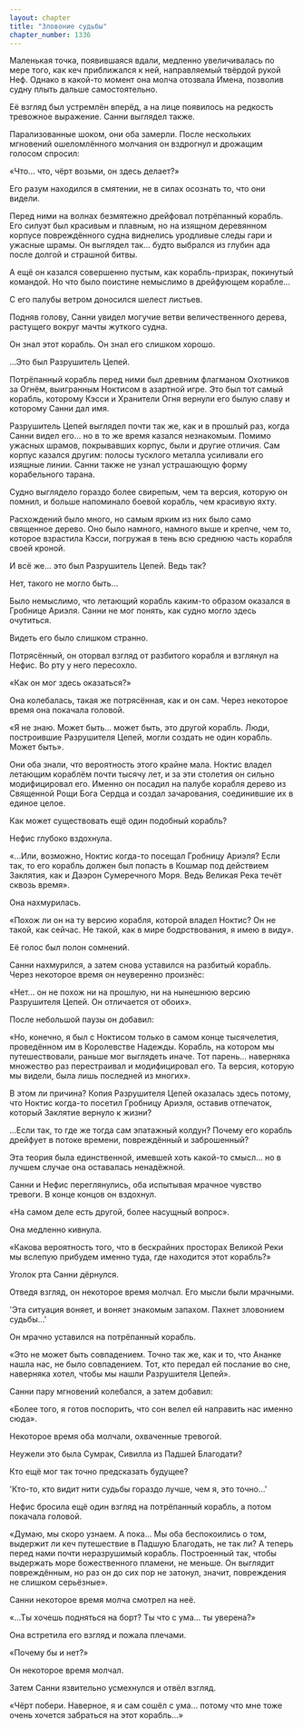 ```yaml
---
layout: chapter
title: "Зловоние судьбы"
chapter_number: 1336
---
```


Маленькая точка, появившаяся вдали, медленно увеличивалась по мере того, как кеч приближался к ней, направляемый твёрдой рукой Неф. Однако в какой-то момент она молча отозвала Имена, позволив судну плыть дальше самостоятельно.

Её взгляд был устремлён вперёд, а на лице появилось на редкость тревожное выражение. Санни выглядел также.

Парализованные шоком, они оба замерли. После нескольких мгновений ошеломлённого молчания он вздрогнул и дрожащим голосом спросил:

«Что... что, чёрт возьми, он здесь делает?»

Его разум находился в смятении, не в силах осознать то, что они видели.

Перед ними на волнах безмятежно дрейфовал потрёпанный корабль. Его силуэт был красивым и плавным, но на изящном деревянном корпусе повреждённого судна виднелись уродливые следы гари и ужасные шрамы. Он выглядел так... будто выбрался из глубин ада после долгой и страшной битвы.

А ещё он казался совершенно пустым, как корабль-призрак, покинутый командой. Но что было поистине немыслимо в дрейфующем корабле...

С его палубы ветром доносился шелест листьев.

Подняв голову, Санни увидел могучие ветви величественного дерева, растущего вокруг мачты жуткого судна.

Он знал этот корабль. Он знал его слишком хорошо.

...Это был Разрушитель Цепей.

Потрёпанный корабль перед ними был древним флагманом Охотников за Огнём, выигранным Ноктисом в азартной игре. Это был тот самый корабль, которому Кэсси и Хранители Огня вернули его былую славу и которому Санни дал имя.

Разрушитель Цепей выглядел почти так же, как и в прошлый раз, когда Санни видел его... но в то же время казался незнакомым. Помимо ужасных шрамов, покрывавших корпус, были и другие отличия. Сам корпус казался другим: полосы тусклого металла усиливали его изящные линии. Санни также не узнал устрашающую форму корабельного тарана.

Судно выглядело гораздо более свирепым, чем та версия, которую он помнил, и больше напоминало боевой корабль, чем красивую яхту.

Расхождений было много, но самым ярким из них было само священное дерево. Оно было намного, намного выше и крепче, чем то, которое взрастила Кэсси, погружая в тень всю среднюю часть корабля своей кроной.

И всё же... это был Разрушитель Цепей. Ведь так?

Нет, такого не могло быть...

Было немыслимо, что летающий корабль каким-то образом оказался в Гробнице Ариэля. Санни не мог понять, как судно могло здесь очутиться.

Видеть его было слишком странно.

Потрясённый, он оторвал взгляд от разбитого корабля и взглянул на Нефис. Во рту у него пересохло.

«Как он мог здесь оказаться?»

Она колебалась, такая же потрясённая, как и он сам. Через некоторое время она покачала головой.

«Я не знаю. Может быть... может быть, это другой корабль. Люди, построившие Разрушителя Цепей, могли создать не один корабль. Может быть».

Они оба знали, что вероятность этого крайне мала. Ноктис владел летающим кораблём почти тысячу лет, и за эти столетия он сильно модифицировал его. Именно он посадил на палубе корабля дерево из Священной Рощи Бога Сердца и создал зачарования, соединившие их в единое целое.

Как может существовать ещё один подобный корабль?

Нефис глубоко вздохнула.

«...Или, возможно, Ноктис когда-то посещал Гробницу Ариэля? Если так, то его корабль должен был попасть в Кошмар под действием Заклятия, как и Даэрон Сумеречного Моря. Ведь Великая Река течёт сквозь время».

Она нахмурилась.

«Похож ли он на ту версию корабля, которой владел Ноктис? Он не такой, как сейчас. Не такой, как в мире бодрствования, я имею в виду».

Её голос был полон сомнений.

Санни нахмурился, а затем снова уставился на разбитый корабль. Через некоторое время он неуверенно произнёс:

«Нет... он не похож ни на прошлую, ни на нынешнюю версию Разрушителя Цепей. Он отличается от обоих».

После небольшой паузы он добавил:

«Но, конечно, я был с Ноктисом только в самом конце тысячелетия, проведённом им в Королевстве Надежды. Корабль, на котором мы путешествовали, раньше мог выглядеть иначе. Тот парень... наверняка множество раз перестраивал и модифицировал его. Та версия, которую мы видели, была лишь последней из многих».

В этом ли причина? Копия Разрушителя Цепей оказалась здесь потому, что Ноктис когда-то посетил Гробницу Ариэля, оставив отпечаток, который Заклятие вернуло к жизни?

...Если так, то где же тогда сам эпатажный колдун? Почему его корабль дрейфует в потоке времени, повреждённый и заброшенный?

Эта теория была единственной, имевшей хоть какой-то смысл... но в лучшем случае она оставалась ненадёжной.

Санни и Нефис переглянулись, оба испытывая мрачное чувство тревоги. В конце концов он вздохнул.

«На самом деле есть другой, более насущный вопрос».

Она медленно кивнула.

«Какова вероятность того, что в бескрайних просторах Великой Реки мы вслепую прибудем именно туда, где находится этот корабль?»

Уголок рта Санни дёрнулся.

Отведя взгляд, он некоторое время молчал. Его мысли были мрачными.

'Эта ситуация воняет, и воняет знакомым запахом. Пахнет зловонием судьбы...'

Он мрачно уставился на потрёпанный корабль.

«Это не может быть совпадением. Точно так же, как и то, что Ананке нашла нас, не было совпадением. Тот, кто передал ей послание во сне, наверняка хотел, чтобы мы нашли Разрушителя Цепей».

Санни пару мгновений колебался, а затем добавил:

«Более того, я готов поспорить, что сон велел ей направить нас именно сюда».

Некоторое время оба молчали, охваченные тревогой.

Неужели это была Сумрак, Сивилла из Падшей Благодати?

Кто ещё мог так точно предсказать будущее?

'Кто-то, кто видит нити судьбы гораздо лучше, чем я, это точно...'

Нефис бросила ещё один взгляд на потрёпанный корабль, а потом покачала головой.

«Думаю, мы скоро узнаем. А пока... Мы оба беспокоились о том, выдержит ли кеч путешествие в Падшую Благодать, не так ли? А теперь перед нами почти неразрушимый корабль. Построенный так, чтобы выдержать море божественного пламени, не меньше. Он выглядит повреждённым, но раз он до сих пор не затонул, значит, повреждения не слишком серьёзные».

Санни некоторое время молча смотрел на неё.

«...Ты хочешь подняться на борт? Ты что с ума... ты уверена?»

Она встретила его взгляд и пожала плечами.

«Почему бы и нет?»

Он некоторое время молчал.

Затем Санни язвительно усмехнулся и отвёл взгляд.

«Чёрт побери. Наверное, я и сам сошёл с ума... потому что мне тоже очень хочется забраться на этот корабль...»